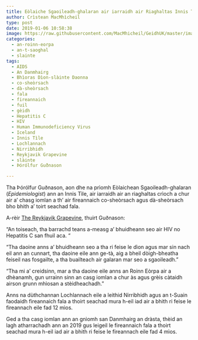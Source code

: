 ```yaml
---
title: Eòlaiche Sgaoileadh-ghalaran air iarraidh air Riaghaltas Innis Tìle crìoch a chur air a’ chasg a tha toirmeasg daoine gèidh bho bhith a’ toirt seachad fala
author: Crìstean MacMhìcheil
type: post
date: 2019-01-06 10:58:38
image: https://raw.githubusercontent.com/MacMhicheil/GeidhUK/master/images/2019-01-06-eolaiche-sgaoileadh-ghalaran-air-iarraidh-air-riaghaltas-innis-tile-crioch-a-chur-air-a-chasg-a-tha-toirmeasg-daoine-geidh-bho-bhith-a-toirt-seachad-fala.jpg
categories:
  - an-roinn-eorpa
  - an-t-saoghal
  - slainte
tags:
  - AIDS
  - An Danmhairg
  - Bhìoras Dìon-slàinte Daonna
  - co-sheòrsach
  - dà-sheòrsach
  - fala
  - fireannaich
  - fuil
  - gèidh
  - Hepatitis C
  - HIV
  - Human Immunodeficiency Virus
  - Iceland
  - Innis Tìle
  - Lochlannach
  - Nirribhidh
  - Reykjavik Grapevine
  - slàinte
  - Þórólfur Guðnason

---
```

Tha Þórólfur Guðnason, aon dhe na prìomh Eòlaichean Sgaoileadh-ghalaran (_Epidemiologist_) ann an Innis Tìle, air iarraidh air an riaghaltas crìoch a chur air a&#8217; chasg iomlan a th&#8217; air fireannaich co-sheòrsach agus dà-sheòrsach bho bhith a&#8217; toirt seachad fala.

<!--more-->

A-rèir [The Reykjavik Grapevine][1], thuirt Guðnason:

&#8220;An toiseach, tha barrachd teans a-measg a&#8217; bhuidheann seo air HIV no Hepatitis C san fhuil aca. &#8220;

&#8220;Tha daoine anns a&#8217; bhuidheann seo a tha ri feise le dìon agus mar sin nach eil ann an cunnart, tha daoine eile ann ge-tà, aig a bheil dòigh-bheatha feiseil nas fosgailte, a tha buailteach air galaran mar seo a sgaoileadh.&#8221;

&#8220;Tha mi a&#8217; creidsinn, mar a tha daoine eile anns an Roinn Eòrpa air a dhèanamh, gun urrainn sinn an casg iomlan a chur às agus grèis càtaidh airson grunn mhìosan a stèidheachadh.&#8221;

Anns na dùthchannan Lochlannach eile a leithid Nirribhidh agus an t-Suain faodaidh fireannaich fala a thoirt seachad mura h-eil iad air a bhith ri feise le fireannach eile fad 12 mìos.

Ged a tha casg iomlan ann an gnìomh san Danmhairg an dràsta, thèid an lagh atharrachadh ann an 2019 gus leigeil le fireannaich fala a thoirt seachad mura h-eil iad air a bhith ri feise le fireannach eile fad 4 mìos.

 [1]: https://grapevine.is/news/2019/01/03/icelands-ban-on-gay-men-giving-blood-may-be-lifted-soon/
